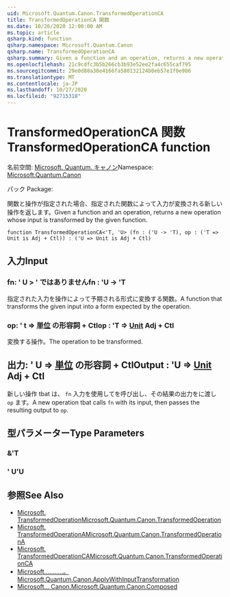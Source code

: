 ```yaml
---
uid: Microsoft.Quantum.Canon.TransformedOperationCA
title: TransformedOperationCA 関数
ms.date: 10/26/2020 12:00:00 AM
ms.topic: article
qsharp.kind: function
qsharp.namespace: Microsoft.Quantum.Canon
qsharp.name: TransformedOperationCA
qsharp.summary: Given a function and an operation, returns a new operation whose input is transformed by the given function.
ms.openlocfilehash: 21c9cdfc3b5b266cb3b93e52ee2fa4c655caf795
ms.sourcegitcommit: 29e0d88a30e4166fa580132124b0eb57e1f0e986
ms.translationtype: MT
ms.contentlocale: ja-JP
ms.lasthandoff: 10/27/2020
ms.locfileid: "92715318"
---
```

# <a name="transformedoperationca-function"></a><span data-ttu-id="25ac5-102">TransformedOperationCA 関数</span><span class="sxs-lookup"><span data-stu-id="25ac5-102">TransformedOperationCA function</span></span>

<span data-ttu-id="25ac5-103">名前空間: [Microsoft. Quantum. キャノン](xref:Microsoft.Quantum.Canon)</span><span class="sxs-lookup"><span data-stu-id="25ac5-103">Namespace: [Microsoft.Quantum.Canon](xref:Microsoft.Quantum.Canon)</span></span>

<span data-ttu-id="25ac5-104">パック [](https://nuget.org/packages/)</span><span class="sxs-lookup"><span data-stu-id="25ac5-104">Package: [](https://nuget.org/packages/)</span></span>


<span data-ttu-id="25ac5-105">関数と操作が指定された場合、指定された関数によって入力が変換される新しい操作を返します。</span><span class="sxs-lookup"><span data-stu-id="25ac5-105">Given a function and an operation, returns a new operation whose input is transformed by the given function.</span></span>

```qsharp
function TransformedOperationCA<'T, 'U> (fn : ('U -> 'T), op : ('T => Unit is Adj + Ctl)) : ('U => Unit is Adj + Ctl)
```


## <a name="input"></a><span data-ttu-id="25ac5-106">入力</span><span class="sxs-lookup"><span data-stu-id="25ac5-106">Input</span></span>

### <a name="fn--u---t"></a><span data-ttu-id="25ac5-107">fn: ' U > ' ではありません</span><span class="sxs-lookup"><span data-stu-id="25ac5-107">fn : 'U -> 'T</span></span>

<span data-ttu-id="25ac5-108">指定された入力を操作によって予期される形式に変換する関数。</span><span class="sxs-lookup"><span data-stu-id="25ac5-108">A function that transforms the given input into a form expected by the operation.</span></span>


### <a name="op--t--unit-adj--ctl"></a><span data-ttu-id="25ac5-109">op: ' t => [単位](xref:microsoft.quantum.lang-ref.unit) の形容詞 + Ctl</span><span class="sxs-lookup"><span data-stu-id="25ac5-109">op : 'T => [Unit](xref:microsoft.quantum.lang-ref.unit) Adj + Ctl</span></span>

<span data-ttu-id="25ac5-110">変換する操作。</span><span class="sxs-lookup"><span data-stu-id="25ac5-110">The operation to be transformed.</span></span>



## <a name="output--u--unit-adj--ctl"></a><span data-ttu-id="25ac5-111">出力: ' U => [単位](xref:microsoft.quantum.lang-ref.unit) の形容詞 + Ctl</span><span class="sxs-lookup"><span data-stu-id="25ac5-111">Output : 'U => [Unit](xref:microsoft.quantum.lang-ref.unit) Adj + Ctl</span></span>

<span data-ttu-id="25ac5-112">新しい操作 tbat は、 `fn` 入力を使用してを呼び出し、その結果の出力をに渡し `op` ます。</span><span class="sxs-lookup"><span data-stu-id="25ac5-112">A new operation tbat calls `fn` with its input, then passes the resulting output to `op`.</span></span>

## <a name="type-parameters"></a><span data-ttu-id="25ac5-113">型パラメーター</span><span class="sxs-lookup"><span data-stu-id="25ac5-113">Type Parameters</span></span>

### <a name="t"></a><span data-ttu-id="25ac5-114">&</span><span class="sxs-lookup"><span data-stu-id="25ac5-114">'T</span></span>


### <a name="u"></a><span data-ttu-id="25ac5-115">' U</span><span class="sxs-lookup"><span data-stu-id="25ac5-115">'U</span></span>



## <a name="see-also"></a><span data-ttu-id="25ac5-116">参照</span><span class="sxs-lookup"><span data-stu-id="25ac5-116">See Also</span></span>

- [<span data-ttu-id="25ac5-117">Microsoft. TransformedOperation</span><span class="sxs-lookup"><span data-stu-id="25ac5-117">Microsoft.Quantum.Canon.TransformedOperation</span></span>](xref:Microsoft.Quantum.Canon.TransformedOperation)
- [<span data-ttu-id="25ac5-118">Microsoft. TransformedOperationA</span><span class="sxs-lookup"><span data-stu-id="25ac5-118">Microsoft.Quantum.Canon.TransformedOperationA</span></span>](xref:Microsoft.Quantum.Canon.TransformedOperationA)
- [<span data-ttu-id="25ac5-119">Microsoft. TransformedOperationCA</span><span class="sxs-lookup"><span data-stu-id="25ac5-119">Microsoft.Quantum.Canon.TransformedOperationCA</span></span>](xref:Microsoft.Quantum.Canon.TransformedOperationCA)
- [<span data-ttu-id="25ac5-120">Microsoft...........。</span><span class="sxs-lookup"><span data-stu-id="25ac5-120">Microsoft.Quantum.Canon.ApplyWithInputTransformation</span></span>](xref:Microsoft.Quantum.Canon.ApplyWithInputTransformation)
- [<span data-ttu-id="25ac5-121">Microsoft... Canon.</span><span class="sxs-lookup"><span data-stu-id="25ac5-121">Microsoft.Quantum.Canon.Composed</span></span>](xref:Microsoft.Quantum.Canon.Composed)